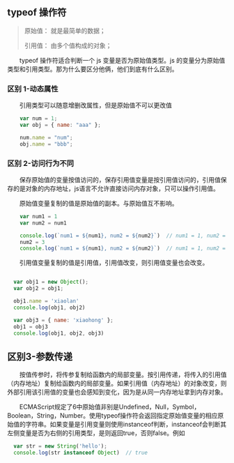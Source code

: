 ## typeof 操作符

> 原始值： 就是最简单的数据；
>
> 引用值： 由多个值构成的对象；

&emsp;&emsp;typeof 操作符适合判断一个 js 变量是否为原始值类型。js 的变量分为原始值类型和引用类型。那为什么要区分他俩，他们到底有什么区别。

### 区别 1-动态属性

&emsp;&emsp;引用类型可以随意增删改属性，但是原始值不可以更改值

```js
    var num = 1;
    var obj = { name: "aaa" };

    num.name = "num";
    obj.name = "bbb";
```

### 区别 2-访问行为不同

&emsp;&emsp;保存原始值的变量按值访问的，保存引用值变量是按引用值访问的，引用值保存的是对象的内存地址，js语言不允许直接访问内存对象，只可以操作引用值。

&emsp;&emsp;原始值变量复制的值是原始值的副本。与原始值互不影响。

``` js
    var num1 = 1
    var num2 = num1

    console.log(`num1 = ${num1}, num2 = ${num2}`)  // num1 = 1, num2 = 1
    num2 = 3 
    console.log(`num1 = ${num1}, num2 = ${num2}`)  // num1 = 1, num2 = 3
```

&emsp;&emsp;引用值变量复制的值是引用值，引用值改变，则引用值变量也会改变。

``` js 

  var obj1 = new Object();
  var obj2 = obj1;

  obj1.name = 'xiaolan'
  console.log(obj1, obj2)

  var obj3 = { name: 'xiaohong' };
  obj1 = obj3
  console.log(obj1, obj2, obj3) 

```

## 区别3-参数传递
&emsp;&emsp;按值传参时，将传参复制给函数内的局部变量。按引用传递，将传入的引用值（内存地址）复制给函数内的局部变量。如果引用值（内存地址）的对象改变，则外部引用该引用值的变量也会感知到变化，因为是从同一内存地址拿到内存对象。

&emsp;&emsp;ECMAScript规定了6中原始值非别是Undefined，Null，Symbol，Boolean，String，Number。使用typeof操作符会返回指定原始值变量的相应原始值的字符串。如果变量是引用变量则使用instanceof判断，instanceof会判断其左侧变量是否为右侧的引用类型，是则返回true，否则false。例如

``` js 
  var str = new String('hello');
  console.log(str instanceof Object)  // true


```